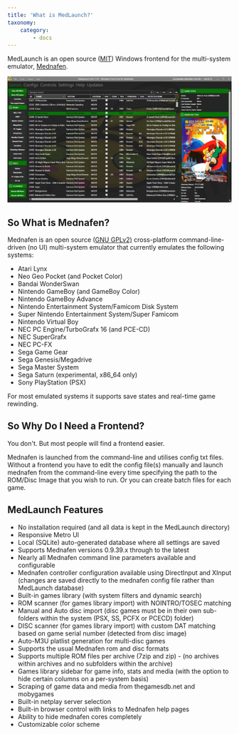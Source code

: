 ```yaml
---
title: 'What is MedLaunch?'
taxonomy:
    category:
        - docs
---
```


MedLaunch is an open source ([MIT](https://github.com/Asnivor/MedLaunch/blob/master/MedLaunch/LICENSE)) Windows frontend for the multi-system emulator, [Mednafen](https://mednafen.github.io/).

![MedLaunch Games Library](gl01.PNG?lightbox=1024&cropResize=700)

## So What is Mednafen?

Mednafen is an open source ([GNU GPLv2)](http://www.gnu.org/licenses/gpl-2.0.html) cross-platform command-line-driven (no UI) multi-system emulator that currently emulates the following systems:

* Atari Lynx
* Neo Geo Pocket (and Pocket Color)
* Bandai WonderSwan
* Nintendo GameBoy (and GameBoy Color)
* Nintendo GameBoy Advance
* Nintendo Entertainment System/Famicom Disk System
* Super Nintendo Entertainment System/Super Famicom
* Nintendo Virtual Boy
* NEC PC Engine/TurboGrafx 16 (and PCE-CD)
* NEC SuperGrafx
* NEC PC-FX
* Sega Game Gear
* Sega Genesis/Megadrive
* Sega Master System
* Sega Saturn (experimental, x86_64 only)
* Sony PlayStation (PSX)

For most emulated systems it supports save states and real-time game rewinding.

## So Why Do I Need a Frontend?

You don't. But most people will find a frontend easier.

Mednafen is launched from the command-line and utilises config txt files. Without a frontend you have to edit the config file(s) manually and launch mednafen from the command-line every time specifying the path to the ROM/Disc Image that you wish to run. Or you can create batch files for each game.

## MedLaunch Features

* No installation required (and all data is kept in the MedLaunch directory)
* Responsive Metro UI
* Local (SQLite) auto-generated database where all settings are saved
* Supports Mednafen versions 0.9.39.x through to the latest
* Nearly all Mednafen command line parameters available and configurable
* Mednafen controller configuration available using DirectInput and XInput (changes are saved directly to the mednafen config file rather than MedLaunch database)
* Built-in games library (with system filters and dynamic search)
* ROM scanner (for games library import) with NOINTRO/TOSEC matching
* Manual and Auto disc import (disc games must be in their own sub-folders within the system (PSX, SS, PCFX or PCECD) folder)
* DISC scanner (for games library import) with custom DAT matching based on game serial number (detected from disc image)
* Auto-M3U platlist generation for multi-disc games
* Supports the usual Mednafen rom and disc formats
* Supports multiple ROM files per archive (7zip and zip) - (no archives within archives and no subfolders within the archive)
* Games library sidebar for game info, stats and media (with the option to hide certain columns on a per-system basis)
* Scraping of game data and media from thegamesdb.net and mobygames
* Built-in netplay server selection
* Built-in browser control with links to Mednafen help pages
* Ability to hide mednafen cores completely 
* Customizable color scheme